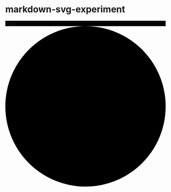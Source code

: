 # markdown-svg-experiment

<div style="background-color:black">Hello</div>

<svg viewBox="0 0 100 100" xmlns="http://www.w3.org/2000/svg">
  <circle cx="50" cy="50" r="50"/>
</svg>
